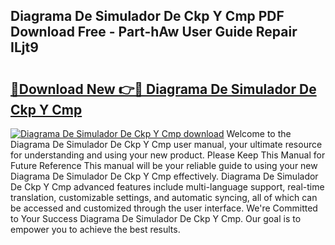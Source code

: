 ## Diagrama De Simulador De Ckp Y Cmp PDF Download Free - Part-hAw User Guide Repair ILjt9

# <h2><a href="http://dftkm2.blite.top/?on=Diagrama+De+Simulador+De+Ckp+Y+Cmp">🔗Download New 👉🔴 Diagrama De Simulador De Ckp Y Cmp</a></h2>

[![Diagrama De Simulador De Ckp Y Cmp download](https://i.imgur.com/lujVjoI.png)](http://dftkm2.blite.top/?on=Diagrama+De+Simulador+De+Ckp+Y+Cmp)
Welcome to the Diagrama De Simulador De Ckp Y Cmp user manual, your ultimate resource for understanding and using your new product. Please Keep This Manual for Future Reference This manual will be your reliable guide to using your new Diagrama De Simulador De Ckp Y Cmp effectively. Diagrama De Simulador De Ckp Y Cmp advanced features include multi-language support, real-time translation, customizable settings, and automatic syncing, all of which can be accessed and customized through the user interface. We're Committed to Your Success Diagrama De Simulador De Ckp Y Cmp. Our goal is to empower you to achieve the best results.

